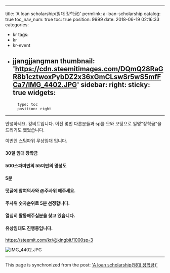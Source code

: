 
---
title: 'A loan scholarship(임대 장학금)'
permlink: a-loan-scholarship
catalog: true
toc_nav_num: true
toc: true
position: 9999
date: 2018-06-19 02:16:33
categories:
- kr
tags:
- kr
- kr-event
- jjangjjangman
thumbnail: 'https://cdn.steemitimages.com/DQmQ28RaGR8b1cztwoxPybDZ2x36xGmCLswSr5wS5mfFCa7/IMG_4402.JPG'
sidebar:
    right:
        sticky: true
widgets:
    -
        type: toc
        position: right
---


안녕하세요. 킹비트입니다. 
이전 몇번 다른분들과 sp를 모와 보팅으로 일명"장학금"을 드리기도 했었습니다.  

이번엔 스팀파워 무상임대 입니다. 
#### 30일 임대 장학금
#### 500스파미만의 55미만의 명성도
#### 5분
#### 댓글에 참여의사와 @주사위 해주세요. 
#### 주사위 숫자순위로 5분 선정합니다.  
#### 열심히 활동해주실분을 찾고 있습니다. 

#### 유상임대도 진행중입니다. 
https://steemit.com/kr/@kingbit/1000sp-3

![IMG_4402.JPG](https://cdn.steemitimages.com/DQmQ28RaGR8b1cztwoxPybDZ2x36xGmCLswSr5wS5mfFCa7/IMG_4402.JPG)

- - -

This page is synchronized from the post: ['A loan scholarship(임대 장학금)'](https://steemit.com/@kingbit/a-loan-scholarship)

